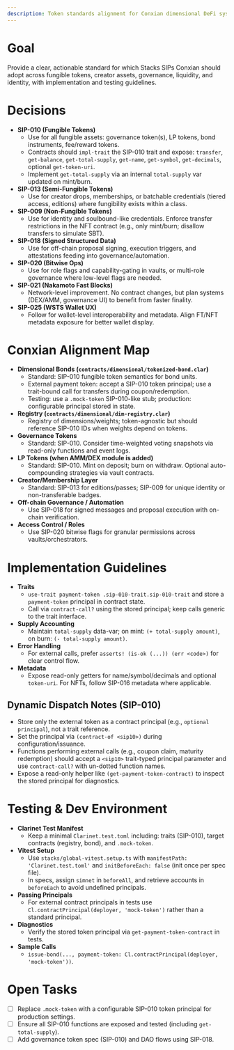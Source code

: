 ```yaml
---
description: Token standards alignment for Conxian dimensional DeFi system
---
```


# Goal
Provide a clear, actionable standard for which Stacks SIPs Conxian should adopt across fungible tokens, creator assets, governance, liquidity, and identity, with implementation and testing guidelines.

# Decisions
- __SIP-010 (Fungible Tokens)__
  - Use for all fungible assets: governance token(s), LP tokens, bond instruments, fee/reward tokens.
  - Contracts should `impl-trait` the SIP-010 trait and expose: `transfer`, `get-balance`, `get-total-supply`, `get-name`, `get-symbol`, `get-decimals`, optional `get-token-uri`.
  - Implement `get-total-supply` via an internal `total-supply` var updated on mint/burn.
- __SIP-013 (Semi-Fungible Tokens)__
  - Use for creator drops, memberships, or batchable credentials (tiered access, editions) where fungibility exists within a class.
- __SIP-009 (Non-Fungible Tokens)__
  - Use for identity and soulbound-like credentials. Enforce transfer restrictions in the NFT contract (e.g., only mint/burn; disallow transfers to simulate SBT).
- __SIP-018 (Signed Structured Data)__
  - Use for off-chain proposal signing, execution triggers, and attestations feeding into governance/automation.
- __SIP-020 (Bitwise Ops)__
  - Use for role flags and capability-gating in vaults, or multi-role governance where low-level flags are needed.
- __SIP-021 (Nakamoto Fast Blocks)__
  - Network-level improvement. No contract changes, but plan systems (DEX/AMM, governance UI) to benefit from faster finality.
- __SIP-025 (WSTS Wallet UX)__
  - Follow for wallet-level interoperability and metadata. Align FT/NFT metadata exposure for better wallet display.

# Conxian Alignment Map
- __Dimensional Bonds (`contracts/dimensional/tokenized-bond.clar`)__
  - Standard: SIP-010 fungible token semantics for bond units.
  - External payment token: accept a SIP-010 token principal; use a trait-bound call for transfers during coupon/redemption.
  - Testing: use a `.mock-token` SIP-010-like stub; production: configurable principal stored in state.
- __Registry (`contracts/dimensional/dim-registry.clar`)__
  - Registry of dimensions/weights; token-agnostic but should reference SIP-010 IDs when weights depend on tokens.
- __Governance Tokens__
  - Standard: SIP-010. Consider time-weighted voting snapshots via read-only functions and event logs.
- __LP Tokens (when AMM/DEX module is added)__
  - Standard: SIP-010. Mint on deposit; burn on withdraw. Optional auto-compounding strategies via vault contracts.
- __Creator/Membership Layer__
  - Standard: SIP-013 for editions/passes; SIP-009 for unique identity or non-transferable badges.
- __Off-chain Governance / Automation__
  - Use SIP-018 for signed messages and proposal execution with on-chain verification.
- __Access Control / Roles__
  - Use SIP-020 bitwise flags for granular permissions across vaults/orchestrators.

# Implementation Guidelines
- __Traits__
  - `use-trait payment-token .sip-010-trait.sip-010-trait` and store a `payment-token` principal in contract state.
  - Call via `contract-call?` using the stored principal; keep calls generic to the trait interface.
- __Supply Accounting__
  - Maintain `total-supply` data-var; on mint: `(+ total-supply amount)`, on burn: `(- total-supply amount)`.
- __Error Handling__
  - For external calls, prefer `asserts! (is-ok (...)) (err <code>)` for clear control flow.
- __Metadata__
  - Expose read-only getters for name/symbol/decimals and optional `token-uri`. For NFTs, follow SIP-016 metadata where applicable.

## Dynamic Dispatch Notes (SIP-010)
- Store only the external token as a contract principal (e.g., `optional principal`), not a trait reference.
- Set the principal via `(contract-of <sip10>)` during configuration/issuance.
- Functions performing external calls (e.g., coupon claim, maturity redemption) should accept a `<sip10>` trait-typed principal parameter and use `contract-call?` with un-dotted function names.
- Expose a read-only helper like `(get-payment-token-contract)` to inspect the stored principal for diagnostics.

# Testing & Dev Environment
- __Clarinet Test Manifest__
  - Keep a minimal `Clarinet.test.toml` including: traits (SIP-010), target contracts (registry, bond), and `.mock-token`.
- __Vitest Setup__
  - Use `stacks/global-vitest.setup.ts` with `manifestPath: 'Clarinet.test.toml'` and `initBeforeEach: false` (init once per spec file).
  - In specs, assign `simnet` in `beforeAll`, and retrieve accounts in `beforeEach` to avoid undefined principals.
- __Passing Principals__
  - For external contract principals in tests use `Cl.contractPrincipal(deployer, 'mock-token')` rather than a standard principal.
- __Diagnostics__
  - Verify the stored token principal via `get-payment-token-contract` in tests.
- __Sample Calls__
  - `issue-bond(..., payment-token: Cl.contractPrincipal(deployer, 'mock-token'))`.

# Open Tasks
- [ ] Replace `.mock-token` with a configurable SIP-010 token principal for production settings.
- [ ] Ensure all SIP-010 functions are exposed and tested (including `get-total-supply`).
- [ ] Add governance token spec (SIP-010) and DAO flows using SIP-018.

